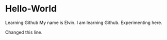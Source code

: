 # Hello-World
Learning Github
My name is Elvin. I am learning Github. Experimenting here.

Changed this line.

